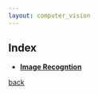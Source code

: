 ```yaml
---
layout: computer_vision
---
```


## Index

* [**Image Recogntion**](./computer_vision/image_recognition.html)

[back](../)
